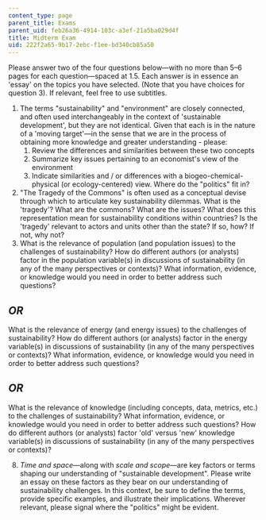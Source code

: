 ```yaml
---
content_type: page
parent_title: Exams
parent_uid: feb26a36-4914-103c-a3ef-21a5ba029d4f
title: Midterm Exam
uid: 222f2a65-9b17-2ebc-f1ee-bd340cb85a50
---
```


Please answer two of the four questions below—with no more than 5–6 pages for each question—spaced at 1.5. Each answer is in essence an 'essay' on the topics you have selected. (Note that you have choices for question 3). If relevant, feel free to use subtitles.

1.  The terms "sustainability" and "environment" are closely connected, and often used interchangeably in the context of 'sustainable development', but they are not identical. Given that each is in the nature of a 'moving target'—in the sense that we are in the process of obtaining more knowledge and greater understanding - please:
    1.  Review the differences and similarities between these two concepts
    2.  Summarize key issues pertaining to an economist's view of the environment
    3.  Indicate similarities and / or differences with a biogeo-chemical-physical (or ecology-centered) view. Where do the "politics" fit in?
2.  "The Tragedy of the Commons" is often used as a conceptual devise through which to articulate key sustainability dilemmas. What is the 'tragedy'? What are the commons? What are the issues? What does this representation mean for sustainability conditions within countries? Is the 'tragedy' relevant to actors and units other than the state? If so, how? If not, why not?
3.  What is the relevance of population (and population issues) to the challenges of sustainability? How do different authors (or analysts) factor in the population variable(s) in discussions of sustainability (in any of the many perspectives or contexts)? What information, evidence, or knowledge would you need in order to better address such questions?

**_OR_**
--------

What is the relevance of energy (and energy issues) to the challenges of sustainability? How do different authors (or analysts) factor in the energy variable(s) in discussions of sustainability (in any of the many perspectives or contexts)? What information, evidence, or knowledge would you need in order to better address such questions?

_OR_
----

What is the relevance of knowledge (including concepts, data, metrics, etc.) to the challenges of sustainability? What information, evidence, or knowledge would you need in order to better address such questions? How do different authors (or analysts) factor 'old' versus 'new' knowledge variable(s) in discussions of sustainability (in any of the many perspectives or contexts)?

8.  _Time and space_—along with _scale and scope_—are key factors or terms shaping our understanding of "sustainable development". Please write an essay on these factors as they bear on our understanding of sustainability challenges. In this context, be sure to define the terms, provide specific examples, and illustrate their implications. Wherever relevant, please signal where the "politics" might be evident.